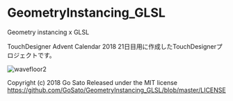 # GeometryInstancing_GLSL
Geometry instancing x GLSL 

TouchDesigner Advent Calendar 2018 21日目用に作成したTouchDesignerプロジェクトです。

![wavefloor2](https://user-images.githubusercontent.com/4475958/50305034-06caa600-04d5-11e9-9e40-3bdad594abf8.gif)

Copyright (c) 2018 Go Sato
Released under the MIT license
https://github.com/GoSato/GeometryInstancing_GLSL/blob/master/LICENSE
